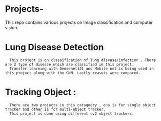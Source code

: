 # Projects-

This repo contains various projects on Image classification and computer vision.

# Lung Disease Detection 
      This project is on classification of lung disease/infection . There are 2 type of disease which are classified in this project.
      Transfer learning with Densenet121 and Mobile net is being used in this project along with the CNN. Lastly reasuts were compared.
      
# Tracking Object :
      There are two projects in this catagoery , one is for single object tracker and other is for multi-object tracker.
      This project is done using different cv2 object trackers.  
